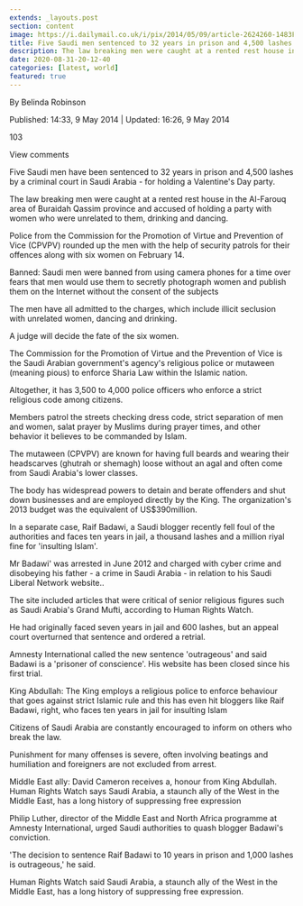 ```yaml
---
extends: _layouts.post
section: content
image: https://i.dailymail.co.uk/i/pix/2014/05/09/article-2624260-1483F956000005DC-646_636x382.jpg 
title: Five Saudi men sentenced to 32 years in prison and 4,500 lashes for holding a Valentines Day party with unrelated women, drinking and dancing 
description: The law breaking men were caught at a rented rest house in Al-Farouq area of Buraidah and accused of holding a party with women who were unrelated. 
date: 2020-08-31-20-12-40 
categories: [latest, world] 
featured: true 
--- 
```

By Belinda Robinson 

 Published:  14:33, 9 May 2014   |  Updated:  16:26, 9 May 2014   

 103

View  comments

Five Saudi men have been sentenced to 32 years in prison and 4,500 lashes by a criminal court in Saudi Arabia - for holding a Valentine's Day party. 

The law breaking men were caught at a rented rest house in the Al-Farouq area of Buraidah Qassim province and accused of holding a party with women who were unrelated to them, drinking and dancing.

Police from the Commission for the Promotion of Virtue and Prevention of Vice (CPVPV) rounded up the men with the help of security patrols for their offences along with six women on February 14.

Banned: Saudi men were banned from using camera phones for a time over fears that men would use them to secretly photograph women and publish them on the Internet without the consent of the subjects

 

The men have all admitted to the charges, which include illicit seclusion with unrelated women, dancing and drinking. 

A judge will decide the fate of the six women.

The Commission for the Promotion of Virtue and the Prevention of Vice is the Saudi Arabian government's agency's religious police or mutaween (meaning pious) to enforce Sharia Law within the Islamic nation.

Altogether, it has 3,500 to 4,000 police officers who enforce a strict religious code among citizens. 

Members patrol the streets checking dress code, strict separation of men and women, salat prayer by Muslims during prayer times, and other behavior it believes to be commanded by Islam. 

The mutaween (CPVPV) are known for having full beards and wearing their headscarves (ghutrah or shemagh) loose without an agal and often come from Saudi Arabia's lower classes. 

The body has widespread powers to detain and berate offenders and shut down businesses and are employed directly by the King. The organization's 2013 budget was the equivalent of US$390million.

In a separate case, Raif Badawi, a Saudi blogger recently fell foul of the authorities and faces ten years in jail, a thousand lashes and a million riyal fine for 'insulting Islam'.

Mr Badawi' was arrested in June 2012 and charged with cyber crime and disobeying his father - a crime in Saudi Arabia - in relation to his Saudi Liberal Network website..

The site included articles that were critical of senior religious figures such as Saudi Arabia's Grand Mufti, according to Human Rights Watch.

He had originally faced seven years in jail and 600 lashes, but an appeal court overturned that sentence and ordered a retrial.

Amnesty International called the new sentence 'outrageous' and said Badawi is a 'prisoner of conscience'. His website has been closed since his first trial.

King Abdullah: The King employs a religious police to enforce behaviour that goes against strict Islamic rule and this has even hit bloggers like Raif Badawi, right, who faces ten years in jail for insulting Islam

 

Citizens of Saudi Arabia are constantly encouraged to inform on others who break the law. 

Punishment for many offenses is severe, often involving beatings and humiliation and foreigners are not excluded from arrest.

 



Middle East ally: David Cameron receives a, honour from King Abdullah. Human Rights Watch says Saudi Arabia, a staunch ally of the West in the Middle East, has a long history of suppressing free expression

 

Philip Luther, director of the Middle East and North Africa programme at Amnesty International, urged Saudi authorities to quash blogger Badawi's conviction.

'The decision to sentence Raif Badawi to 10 years in prison and 1,000 lashes is outrageous,' he said. 

Human Rights Watch said Saudi Arabia, a staunch ally of the West in the Middle East, has a long history of suppressing free expression. 

